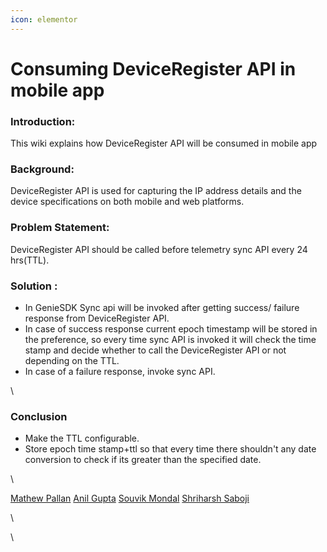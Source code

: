 ```yaml
---
icon: elementor
---
```


# Consuming DeviceRegister API in mobile app

### **Introduction:**  <a href="#consumingdeviceregisterapiinmobileapp-introduction" id="consumingdeviceregisterapiinmobileapp-introduction"></a>

This wiki explains how DeviceRegister API will be consumed in mobile app

### **Background:** <a href="#consumingdeviceregisterapiinmobileapp-background" id="consumingdeviceregisterapiinmobileapp-background"></a>

DeviceRegister API is used for capturing the IP address details and the device specifications on both mobile and web platforms.

### **Problem Statement:** <a href="#consumingdeviceregisterapiinmobileapp-problemstatement" id="consumingdeviceregisterapiinmobileapp-problemstatement"></a>

DeviceRegister API should be called before telemetry sync API every 24 hrs(TTL).

### **Solution :**    <a href="#consumingdeviceregisterapiinmobileapp-solution" id="consumingdeviceregisterapiinmobileapp-solution"></a>

* In GenieSDK Sync api will be invoked after getting success/ failure response from DeviceRegister API.
* In case of success response current epoch timestamp will be stored in the preference, so every time sync API is invoked it will check the time stamp and decide whether to call the DeviceRegister API or not depending on the TTL.
* In case of a failure response, invoke sync API.

\


### **Conclusion** <a href="#consumingdeviceregisterapiinmobileapp-conclusion" id="consumingdeviceregisterapiinmobileapp-conclusion"></a>

* Make the TTL configurable.
* Store epoch time stamp+ttl  so that every time there shouldn't any date conversion to check if its greater than the specified date.

\


&#x20;[Mathew Pallan](https://project-sunbird.atlassian.net/wiki/people/5a0147f1c24efb3c4ed42ac8?ref=confluence)  [Anil Gupta](https://project-sunbird.atlassian.net/wiki/people/557058:4ed203bb-a6b6-40d5-b9a7-25bdb0d6e6b5?ref=confluence)  [Souvik Mondal](https://project-sunbird.atlassian.net/wiki/people/59f6be7a068cd6328f4642f9?ref=confluence) [Shriharsh Saboji](https://project-sunbird.atlassian.net/wiki/people/557058:750d7c92-f316-41dd-8135-77e3e0fa832a?ref=confluence)

\


\
